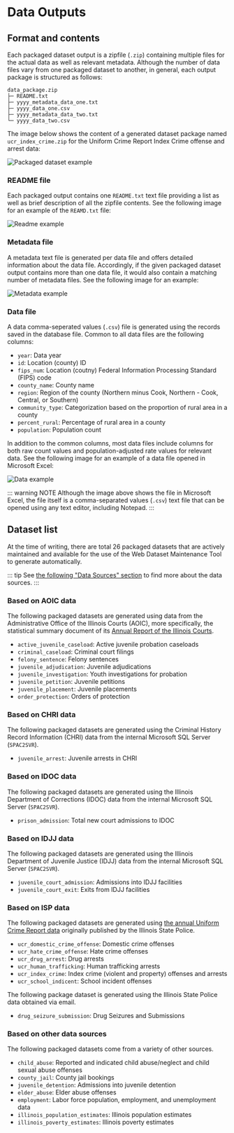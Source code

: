 # Data Outputs

## Format and contents
Each packaged dataset output is a zipfile (`.zip`) containing multiple files for the actual data as well as relevant metadata. Although the number of data files vary from one packaged dataset to another, in general, each output package is structured as follows:

```
data_package.zip
├─ README.txt
├─ yyyy_metadata_data_one.txt
├─ yyyy_data_one.csv
├─ yyyy_metadata_data_two.txt
└─ yyyy_data_two.csv
```

The image below shows the content of a generated dataset package named `ucr_index_crime.zip` for the Uniform Crime Report Index Crime offense and arrest data:

![Packaged dataset example](../image/zipfile_content.png)

### README file
Each packaged output contains one `README.txt` text file providing a list as well as brief description of all the zipfile contents. See the following image for an example of the `REAMD.txt` file:

![Readme example](../image/readme.png)

### Metadata file
A metadata text file is generated per data file and offers detailed information about the data file. Accordingly, if the given packaged dataset output contains more than one data file, it would also contain a matching number of metadata files. See the following image for an example:

![Metadata example](../image/metadata.png)

### Data file
A data comma-seperated values (`.csv`) file is generated using the records saved in the database file. Common to all data files are the following columns:

* `year`: Data year
* `id`: Location (county) ID
* `fips_num`: Location (coutny) Federal Information Processing Standard (FIPS) code
* `county_name`:  County name
* `region`: Region of the county (Northern minus Cook, Northern - Cook, Central, or Southern)
* `community_type`: Categorization based on the proportion of rural area in a county
* `percent_rural`: Percentage of rural area in a county
* `population`: Population count 

In addition to the common columns, most data files include columns for both raw count values and population-adjusted rate values for relevant data. See the following image for an example of a data file opened in Microsoft Excel:

![Data example](../image/data.png)

::: warning NOTE
Although the image above shows the file in Microsoft Excel, the file itself is a comma-separated values (`.csv`) text file that can be opened using any text editor, including Notepad.
:::

## Dataset list
At the time of writing, there are total 26 packaged datasets that are actively maintained and available for the use of the Web Dataset Maintenance Tool to generate automatically.

::: tip
See  [the following "Data Sources" section](./source.md) to find more about the data sources.
:::

### Based on AOIC data
The following packaged datasets are generated using data from the Administrative Office of the Illinois Courts (AOIC), more specifically, the statistical summary document of its [Annual Report of the Illinois Courts](http://www.illinoiscourts.gov/SupremeCourt/AnnReport.asp).

* `active_juvenile_caseload`: Active juvenile probation caseloads
* `criminal_caseload`: Criminal court filings
* `felony_sentence`: Felony sentences
* `juvenile_adjudication`: Juvenile adjudications
* `juvenile_investigation`: Youth investigations for probation
* `juvenile_petition`: Juvenile petitions
* `juvenile_placement`: Juvenile placements
* `order_protection`: Orders of protection

### Based on CHRI data
The following packaged datasets are generated using the Criminal History Record Information (CHRI) data from the internal Microsoft SQL Server (`SPAC2SVR`).

* `juvenile_arrest`: Juvenile arrests in CHRI

### Based on IDOC data
The following packaged datasets are generated using the Illinois Department of Corrections (IDOC) data from the internal Microsoft SQL Server (`SPAC2SVR`).

* `prison_admission`: Total new court admissions to IDOC

### Based on IDJJ data
The following packaged datasets are generated using the Illinois Department of Juvenile Justice (IDJJ) data from the internal Microsoft SQL Server (`SPAC2SVR`).

* `juvenile_court_admission`: Admissions into IDJJ facilities
* `juvenile_court_exit`: Exits from IDJJ facilities

### Based on ISP data
The following packaged datasets are generated using [the annual Uniform Crime Report data](http://www.isp.state.il.us/crime/ucrhome.cfm) originally published by the Illinois State Police. 

* `ucr_domestic_crime_offense`: Domestic crime offenses
* `ucr_hate_crime_offense`: Hate crime offenses
* `ucr_drug_arrest`: Drug arrests
* `ucr_human_trafficking`: Human trafficking arrests
* `ucr_index_crime`: Index crime (violent and property) offenses and arrests
* `ucr_school_indicent`: School incident offenses

The following package dataset is generated using the Illinois State Police data obtained via email.

* `drug_seizure_submission`: Drug Seizures and Submissions

### Based on other data sources
The following packaged datasets come from a variety of other sources.

* `child_abuse`: Reported and indicated child abuse/neglect and child sexual abuse offenses
* `county_jail`: County jail bookings
* `juvenile_detention`: Admissions into juvenile detention
* `elder_abuse`: Elder abuse offenses
* `employment`: Labor force population, employment, and unemployment data
* `illinois_population_estimates`: Illinois population estimates
* `illinois_poverty_estimates`: Illinois poverty estimates